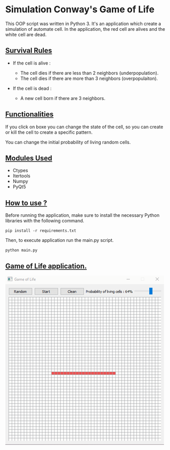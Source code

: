 # Simulation Conway's Game of Life

This OOP script was written in Python 3. It's an application which create a simulation of automate cell.
In the application, the red cell are alives and the white cell are dead.

## <ins>Survival Rules</ins>
- If the cell is alive :
    - The cell dies if there are less than 2 neighbors (underpopulation).
    - The cell dies if there are more than 3 neighbors (overpopulaiton).

- If the cell is dead :
    - A new cell born if there are 3 neighbors.

## <ins>Functionalities<ins>
If you click on boxe you can change the state of the cell, so you can create or kill the cell to create a specific pattern.

You can change the initial probability of living random cells.

## <ins>Modules Used</ins>
* Ctypes
* Itertools
* Numpy
* PyQt5

## <ins>How to use ?</ins>
Before running the application, make sure to install the necessary Python libraries with the following command.
```
pip install -r requirements.txt
```
Then, to execute application run the main.py script.
```
python main.py
```


## <ins>Game of Life application.</ins>
![Gif of the application](gif_application.gif)
